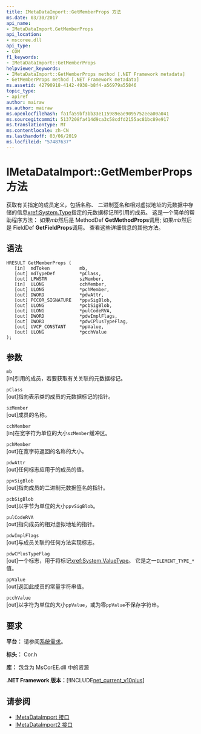```yaml
---
title: IMetaDataImport::GetMemberProps 方法
ms.date: 03/30/2017
api_name:
- IMetaDataImport.GetMemberProps
api_location:
- mscoree.dll
api_type:
- COM
f1_keywords:
- IMetaDataImport::GetMemberProps
helpviewer_keywords:
- IMetaDataImport::GetMemberProps method [.NET Framework metadata]
- GetMemberProps method [.NET Framework metadata]
ms.assetid: 42790918-4142-4938-b8f4-a56979a55846
topic_type:
- apiref
author: mairaw
ms.author: mairaw
ms.openlocfilehash: fa1fa59bf3bb33e115989eae9095752eea00a041
ms.sourcegitcommit: 5137208fa414d9ca3c58cdfd2155ac81bc89e917
ms.translationtype: MT
ms.contentlocale: zh-CN
ms.lasthandoff: 03/06/2019
ms.locfileid: "57487637"
---
```

# <a name="imetadataimportgetmemberprops-method"></a>IMetaDataImport::GetMemberProps 方法
获取有关指定的成员定义，包括名称、 二进制签名和相对虚拟地址的元数据中存储的信息<xref:System.Type>指定的元数据标记所引用的成员。 这是一个简单的帮助程序方法： 如果*mb*然后是 MethodDef **GetMethodProps**调用; 如果*mb*然后是 FieldDef **GetFieldProps**调用。 查看这些详细信息的其他方法。 
  
## <a name="syntax"></a>语法  
  
```  
HRESULT GetMemberProps (  
   [in]  mdToken           mb,   
   [out] mdTypeDef         *pClass,  
   [out] LPWSTR            szMember,   
   [in]  ULONG             cchMember,   
   [out] ULONG             *pchMember,   
   [out] DWORD             *pdwAttr,  
   [out] PCCOR_SIGNATURE   *ppvSigBlob,   
   [out] ULONG             *pcbSigBlob,   
   [out] ULONG             *pulCodeRVA,   
   [out] DWORD             *pdwImplFlags,   
   [out] DWORD             *pdwCPlusTypeFlag,   
   [out] UVCP_CONSTANT     *ppValue,  
   [out] ULONG             *pcchValue  
);  
```  
  
## <a name="parameters"></a>参数  
 `mb`  
 [in]引用的成员，若要获取有关关联的元数据标记。  
  
 `pClass`  
 [out]指向表示类的成员的元数据标记的指针。  
  
 `szMember`  
 [out]成员的名称。  
  
 `cchMember`  
 [in]在宽字符为单位的大小`szMember`缓冲区。  
  
 `pchMember`  
 [out]在宽字符返回的名称的大小。  
  
 `pdwAttr`  
 [out]任何标志应用于的成员的值。  
  
 `ppvSigBlob`  
 [out]指向成员的二进制元数据签名的指针。  
  
 `pcbSigBlob`  
 [out]以字节为单位的大小`ppvSigBlob`。  
  
 `pulCodeRVA`  
 [out]指向成员的相对虚拟地址的指针。  
  
 `pdwImplFlags`  
 [out]与成员关联的任何方法实现标志。  
  
 `pdwCPlusTypeFlag`  
 [out]一个标志，用于将标记<xref:System.ValueType>。 它是之一`ELEMENT_TYPE_*`值。
  
 `ppValue`  
 [out]返回此成员的常量字符串值。  
  
 `pcchValue`  
 [out]以字符为单位的大小`ppValue`，或为零`ppValue`不保存字符串。  
  
## <a name="requirements"></a>要求  
 **平台：** 请参阅[系统需求](../../../../docs/framework/get-started/system-requirements.md)。  
  
 **标头：** Cor.h  
  
 **库：** 包含为 MsCorEE.dll 中的资源  
  
 **.NET Framework 版本：**[!INCLUDE[net_current_v10plus](../../../../includes/net-current-v10plus-md.md)]  
  
## <a name="see-also"></a>请参阅
- [IMetaDataImport 接口](../../../../docs/framework/unmanaged-api/metadata/imetadataimport-interface.md)
- [IMetaDataImport2 接口](../../../../docs/framework/unmanaged-api/metadata/imetadataimport2-interface.md)
